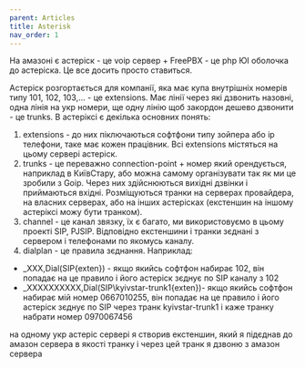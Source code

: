 ```yaml
---
parent: Articles
title: Asterisk
nav_order: 1
---
```



На амазоні є астеріск - це voip сервер + FreePBX - це php ЮІ оболочка до астеріска. Це все досить просто ставиться.

Астеріск розгортається для компанії, яка має купа внутрішніх номерів типу 101, 102, 103,... - це extensions. Має лінії через які дзвонить назовні, одна лінія на укр номери, ще одну лінію щоб закордон дешево дзвонити - це trunks.
В астеріксі є декілька основних понять:
 1.  extensions - до них піключаються софтфони типу зойпера або ip телефони, таке має кожен працівник. Всі extensions містяться на цьому сервері астеріск.
 2. trunks - це переважно connection-point + номер який орендується, наприклад в КиївСтару, або можна самому організувати так як ми це зробили з Goip. Через них здійснюються вихідні дзвінки і приймаються вхідні. Розміщуються транки на серверах провайдера, на власних серверах, або на інших астерісках (екстеншин на іншому астеріксі можу бути транком).
 3. channel - це канал звязку, їх є багато, ми використовуємо в цьому проекті SIP, PJSIP. Відповідно екстеншини і транки зєднані з сервером і телефонами по якомусь каналу.
 4. dialplan - це правила зєднання. Наприклад:
  - _XXX,Dial(SIP\{exten}) - якщо якийсь софтфон набирає 102, він попадає на це правило і його астеріск зєднує по SIP каналу з 102
  - _XXXXXXXXXX,Dial(SIP\kyivstar-trunk1\{exten})- якщо якийсь софтфон набирає мій номер 0667010255, він попадає на це правило і його астеріск зєднує по SIP через транк kyivstar-trunk1 і каже транку набрати номер 0970067456


на одному укр астеріс сервері я створив екстеншин, який я підєднав до амазон сервера в якості транку і через цей транк я дзвоню з амазон сервера
